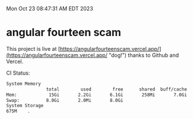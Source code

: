 Mon Oct 23 08:47:31 AM EDT 2023

# angular fourteen scam


This project is live at [https://angularfourteenscam.vercel.app/](https://angularfourteenscam.vercel.app/ "dog!") thanks to Github and Vercel.

CI Status: 

```bash
System Memory
               total        used        free      shared  buff/cache   available
Mem:            15Gi       2.2Gi       6.1Gi       258Mi       7.0Gi        12Gi
Swap:          8.0Gi       2.0Mi       8.0Gi
System Storage
675M	.
```
